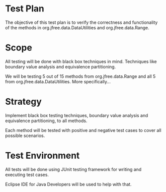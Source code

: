 # Test Plan

The objective of this test plan is to verify the correctness and functionality of the methods in org.jfree.data.DataUtilities and org.jfree.data.Range.

# Scope

All testing will be done with black box techniques in mind. Techniques like boundary value analysis and equivalence partitioning.

We will be testing 5 out of 15 methods from org.jfree.data.Range and all 5 from org.jfree.data.DataUtilities. More specifically...




# Strategy

Implement black box testing techniques, boundary value analysis and equivalence partitioning, to all methods.

Each method will be tested with positive and negative test cases to cover all possible scenarios.

# Test Environment

All tests will be done using JUnit testing framework for writing and executing test cases.

Eclipse IDE for Java Developers will be used to help with that.
